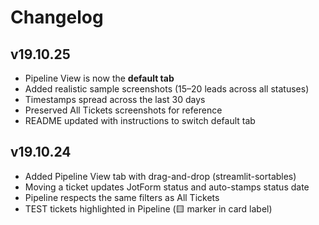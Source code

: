 # Changelog

## v19.10.25
- Pipeline View is now the **default tab**
- Added realistic sample screenshots (15–20 leads across all statuses)
- Timestamps spread across the last 30 days
- Preserved All Tickets screenshots for reference
- README updated with instructions to switch default tab

## v19.10.24
- Added Pipeline View tab with drag-and-drop (streamlit-sortables)
- Moving a ticket updates JotForm status and auto-stamps status date
- Pipeline respects the same filters as All Tickets
- TEST tickets highlighted in Pipeline (🟨 marker in card label)
